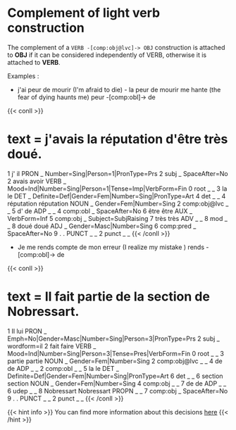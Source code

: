 # Complement of light verb construction

The complement of a `VERB -[comp:obj@lvc]-> OBJ` construction is attached to **OBJ** if it can be considered independently of VERB, otherwise it is attached to **VERB**.

Examples : 
- j'ai peur de mourir (I'm afraid to die) - la peur de mourir me hante (the fear of dying haunts me)
peur -[comp:obl]-> de

{{< conll >}}
# text = j'avais la réputation d'être très doué.
1	j'	il	PRON	_	Number=Sing|Person=1|PronType=Prs	2	subj	_	SpaceAfter=No
2	avais	avoir	VERB	_	Mood=Ind|Number=Sing|Person=1|Tense=Imp|VerbForm=Fin	0	root	_	_
3	la	le	DET	_	Definite=Def|Gender=Fem|Number=Sing|PronType=Art	4	det	_	_
4	réputation	réputation	NOUN	_	Gender=Fem|Number=Sing	2	comp:obj@lvc	_	_
5	d'	de	ADP	_	_	4	comp:obl	_	SpaceAfter=No
6	être	être	AUX	_	VerbForm=Inf	5	comp:obj	_	Subject=SubjRaising
7	très	très	ADV	_	_	8	mod	_	_
8	doué	doué	ADJ	_	Gender=Masc|Number=Sing	6	comp:pred	_	SpaceAfter=No
9	.	.	PUNCT	_	_	2	punct	_	_
{{< /conll >}}

- Je me rends compte de mon erreur (I realize my mistake )
rends -[comp:obl]-> de

{{< conll >}}
# text = Il fait partie de la section de Nobressart.
1	Il	lui	PRON	_	Emph=No|Gender=Masc|Number=Sing|Person=3|PronType=Prs	2	subj	_	wordform=il
2	fait	faire	VERB	_	Mood=Ind|Number=Sing|Person=3|Tense=Pres|VerbForm=Fin	0	root	_	_
3	partie	partie	NOUN	_	Gender=Fem|Number=Sing	2	comp:obj@lvc	_	_
4	de	de	ADP	_	_	2	comp:obl	_	_
5	la	le	DET	_	Definite=Def|Gender=Fem|Number=Sing|PronType=Art	6	det	_	_
6	section	section	NOUN	_	Gender=Fem|Number=Sing	4	comp:obj	_	_
7	de	de	ADP	_	_	6	udep	_	_
8	Nobressart	Nobressart	PROPN	_	_	7	comp:obj	_	SpaceAfter=No
9	.	.	PUNCT	_	_	2	punct	_	_
{{< /conll >}}

{{< hint info >}}
You can find more information about this decisions [here](https://github.com/surfacesyntacticud/guidelines/issues/5)
{{< /hint >}}